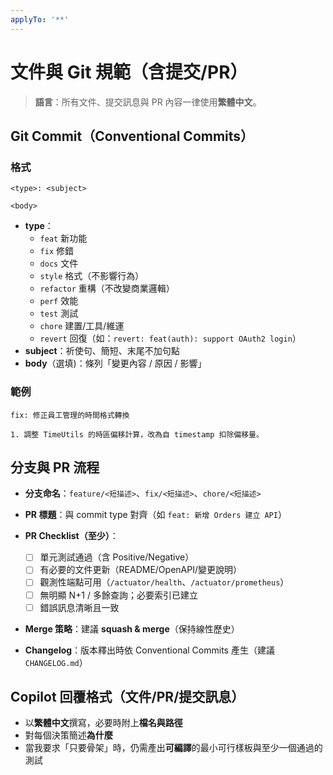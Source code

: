 ```yaml
---
applyTo: '**'
---
```

# 文件與 Git 規範（含提交/PR）

> **語言**：所有文件、提交訊息與 PR 內容一律使用**繁體中文**。

## Git Commit（Conventional Commits）

### 格式

```text
<type>: <subject>

<body>
````
* **type**：
  * `feat` 新功能
  * `fix` 修錯
  * `docs` 文件
  * `style` 格式（不影響行為）
  * `refactor` 重構（不改變商業邏輯）
  * `perf` 效能
  * `test` 測試
  * `chore` 建置/工具/維運
  * `revert` 回復（如：`revert: feat(auth): support OAuth2 login`）
* **subject**：祈使句、簡短、末尾不加句點
* **body**（選填)：條列「變更內容 / 原因 / 影響」

### 範例

```text
fix: 修正員工管理的時間格式轉換

1. 調整 TimeUtils 的時區偏移計算，改為自 timestamp 扣除偏移量。
```

## 分支與 PR 流程

* **分支命名**：`feature/<短描述>`、`fix/<短描述>`、`chore/<短描述>`
* **PR 標題**：與 commit type 對齊（如 `feat: 新增 Orders 建立 API`）
* **PR Checklist（至少）**：

  * [ ] 單元測試通過（含 Positive/Negative）
  * [ ] 有必要的文件更新（README/OpenAPI/變更說明）
  * [ ] 觀測性端點可用（`/actuator/health`、`/actuator/prometheus`）
  * [ ] 無明顯 N+1 / 多餘查詢；必要索引已建立
  * [ ] 錯誤訊息清晰且一致
* **Merge 策略**：建議 **squash & merge**（保持線性歷史）
* **Changelog**：版本釋出時依 Conventional Commits 產生（建議 `CHANGELOG.md`）

## Copilot 回覆格式（文件/PR/提交訊息）

* 以**繁體中文**撰寫，必要時附上**檔名與路徑**
* 對每個決策簡述**為什麼**
* 當我要求「只要骨架」時，仍需產出**可編譯**的最小可行樣板與至少一個通過的測試
